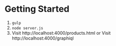 # Getting Started

1. `gulp`
2. `node server.js`
3. Visit http://localhost:4000/products.html or Visit http://localhost:4000/graphiql

